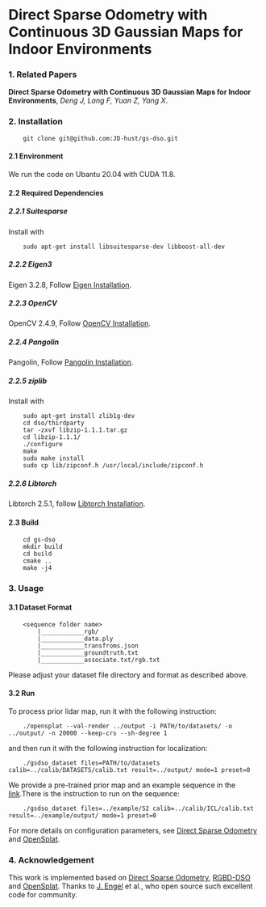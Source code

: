 # Direct Sparse Odometry with Continuous 3D Gaussian Maps for Indoor Environments

### 1. Related Papers
**Direct Sparse Odometry with Continuous 3D Gaussian Maps for Indoor Environments**, *Deng J, Lang F, Yuan Z, Yang X*.

### 2. Installation

		git clone git@github.com:JD-hust/gs-dso.git

#### 2.1 Environment
We run the code on Ubantu 20.04 with CUDA 11.8.

#### 2.2 Required Dependencies

##### 2.2.1 Suitesparse 
Install with

		sudo apt-get install libsuitesparse-dev libboost-all-dev

##### 2.2.2 Eigen3
Eigen 3.2.8, Follow [Eigen Installation](http://eigen.tuxfamily.org/index.php?title=Main_Page).

##### 2.2.3 OpenCV
OpenCV 2.4.9, Follow [OpenCV Installation](https://opencv.org/releases/page/7/).

##### 2.2.4 Pangolin
Pangolin, Follow [Pangolin Installation](https://github.com/stevenlovegrove/Pangolin).

##### 2.2.5 ziplib
Install with

		sudo apt-get install zlib1g-dev
		cd dso/thirdparty
		tar -zxvf libzip-1.1.1.tar.gz
		cd libzip-1.1.1/
		./configure
		make
		sudo make install
		sudo cp lib/zipconf.h /usr/local/include/zipconf.h
	
##### 2.2.6 Libtorch
Libtorch 2.5.1, follow [Libtorch Installation](https://pytorch.org/cppdocs/installing.html).

#### 2.3 Build

		cd gs-dso
		mkdir build
		cd build
		cmake ..
		make -j4
		
### 3. Usage

#### 3.1 Dataset Format

		<sequence folder name>
			|____________rgb/
			|____________data.ply
			|____________transfroms.json
			|____________groundtruth.txt
			|____________associate.txt/rgb.txt
			
Please adjust your dataset file directory and format as described above.

#### 3.2 Run
To process prior lidar map, run it with the following instruction:

		./opensplat --val-render ../output -i PATH/to/datasets/ -o ../output/ -n 20000 --keep-crs --sh-degree 1

and then run it with the following instruction for localization:

		./gsdso_dataset files=PATH/to/datasets calib=../calib/DATASETS/calib.txt result=../output/ mode=1 preset=0

We provide a pre-trained prior map and an example sequence in the [link](https://drive.google.com/drive/folders/1goUk6_3Pf9eM31T2yYfQpnUxonxfSvzU?usp=drive_link).There is the instruction to run on the sequence:

		./gsdso_dataset files=../example/S2 calib=../calib/ICL/calib.txt result=../example/output/ mode=1 preset=0


For more details on configuration parameters, see [Direct Sparse Odometry](https://github.com/JakobEngel/dso) and [OpenSplat](https://github.com/pierotofy/OpenSplat).

### 4. Acknowledgement
This work is implemented based on [Direct Sparse Odometry](https://github.com/JakobEngel/dso), [RGBD-DSO](https://github.com/HustCK/RGBD-DSO) and [OpenSplat](https://github.com/pierotofy/OpenSplat). Thanks to [J. Engel](https://scholar.google.com/citations?user=ndOMZXMAAAAJ&hl=zh-CN) et al., who open source such excellent code for community.
